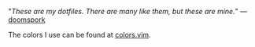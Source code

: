 "_These are my dotfiles. There are many like them, but these are mine._" — [doomspork](https://github.com/doomspork)

The colors I use can be found at [colors.vim](https://github.com/doomspork/colors.vim).
